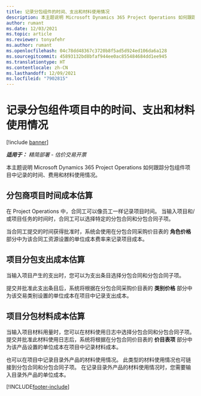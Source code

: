 ```yaml
---
title: 记录分包组件的时间、支出和材料使用情况
description: 本主题说明 Microsoft Dynamics 365 Project Operations 如何跟踪分包组件项目中记录的时间、费用和材料使用情况。
author: rumant
ms.date: 12/03/2021
ms.topic: article
ms.reviewer: tonyafehr
ms.author: rumant
ms.openlocfilehash: 04c78dd48367c3720b8f5ad5d924ed106da6a128
ms.sourcegitcommit: 45893132bd8bfaf944ee0ac855484684dd1ee945
ms.translationtype: HT
ms.contentlocale: zh-CN
ms.lasthandoff: 12/09/2021
ms.locfileid: "7902815"
---
```

# <a name="recording-time-expenses-and-material-usage-on-projects-for-subcontracted-components"></a>记录分包组件项目中的时间、支出和材料使用情况

[!include [banner](../../includes/dataverse-preview.md)]

_**适用于：** 精简部署 - 估价交易开票_

本主题说明 Microsoft Dynamics 365 Project Operations 如何跟踪分包组件项目中记录的时间、费用和材料使用情况。

## <a name="costing-for-subcontractor-time-on-projects"></a>分包商项目时间成本估算
在 Project Operations 中，合同工可以像员工一样记录项目时间。 当输入项目和/或项目任务的时间时，合同工可以选择特定的分包合同和分包合同子项。

当合同工提交的时间获得批准时，系统会使用在分包合同采购价目表的 **角色价格** 部分中为该合同工资源设置的单位成本费率来记录项目成本。

## <a name="costing-for-subcontracted-expenses-on-projects"></a>项目分包支出成本估算
当输入项目产生的支出时，您可以为支出条目选择分包合同和分包合同子项。 

提交并批准此支出条目后，系统将根据在分包合同采购价目表的 **类别价格** 部分中为该交易类别设置的单位成本在项目中记录支出成本。

## <a name="costing-for-subcontracted-materials-on-projects"></a>项目分包材料成本估算
当输入项目材料用量时，您可以在材料使用日志中选择分包合同和分包合同子项。 提交并批准此材料使用日志后，系统将根据在分包合同价目表的 **价目表项** 部分中为该产品设置的单位成本在项目中记录材料成本。

也可以在项目中记录目录外产品的材料使用情况。 此类型的材料使用情况也可链接到分包合同和分包合同子项。 在记录目录外产品的材料使用情况时，您需要输入目录外产品的单位成本。 


[!INCLUDE[footer-include](../../includes/footer-banner.md)]
